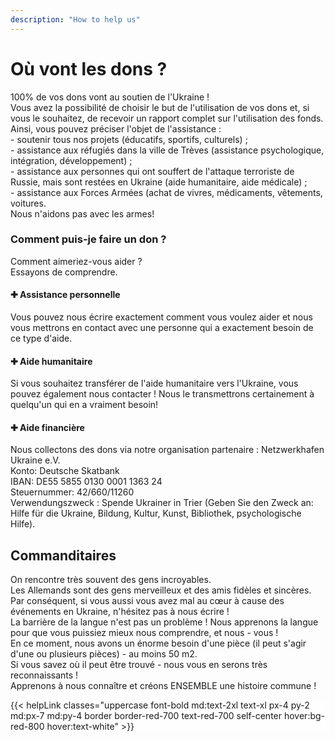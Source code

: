 ```yaml
---
description: "How to help us"
---
```


<div class='container px-7 mx-auto pb-10'>
    <h1 class='font-extrabold text-4xl text-red-600 mb-8'>Où vont les dons ?</h1>
    <div>
        <p>
            <span class='font-bold text-xl'>100% de vos dons vont au soutien de l'Ukraine !</span><br>
            Vous avez la possibilité de choisir le but de l'utilisation de vos dons et, si vous le souhaitez, de recevoir un rapport complet sur l'utilisation des fonds.
            Ainsi, vous pouvez préciser l'objet de l'assistance :<br>
            - soutenir tous nos projets (éducatifs, sportifs, culturels) ;<br>
            - assistance aux réfugiés dans la ville de Trèves (assistance psychologique, intégration, développement) ;<br>
            - assistance aux personnes qui ont souffert de l'attaque terroriste de Russie, mais sont restées en Ukraine (aide humanitaire, aide médicale) ;<br>
            - assistance aux Forces Armées (achat de vivres, médicaments, vêtements, voitures. <br>
            <span class='font-bold text-xl'>Nous n'aidons pas avec les armes!</span>
        </p>
    </div>
</div>

<div class='bg-red-600 text-white pb-10 mb-10'>
    <div class='container mx-auto px-7 mb-10 '>
        <h3 class='font-bold text-3xl py-8'>Comment puis-je faire un don ?</h3>
        <p class='text-l py-4'>Comment aimeriez-vous aider ?<br>
        Essayons de comprendre. </p>
    </div>
    <div class='grid lg:grid-cols-3 '>
        <div class='px-20 py-6 border'>
            <h4 class='font-bold text-xl py-4'>&#10010 Assistance personnelle</h4>
            <p>Vous pouvez nous écrire exactement comment vous voulez aider et nous vous mettrons en contact avec une personne qui a exactement besoin de ce type d'aide.</p>
        </div>
        <div class='px-20 border py-6'>
            <h4 class='font-bold text-xl py-4' >&#10010 Aide humanitaire</h4>
            <p>Si vous souhaitez transférer de l'aide humanitaire vers l'Ukraine, vous pouvez également nous contacter ! Nous le transmettrons certainement à quelqu'un qui en a vraiment besoin!</p>
        </div>
        <div class='px-20 border py-6'>
            <h4 class='font-bold text-xl py-4'>&#10010 Aide financière</h4>
            <p>Nous collectons des dons via notre organisation partenaire :
            <span class='font-bold'>Netzwerkhafen Ukraine e.V.</span><br>
            <span class='font-bold'>Konto</span>: Deutsche Skatbank <br>
            <span class='font-bold'>IBAN</span>: DE55 5855 0130 0001 1363 24<br>
            <span class='font-bold'>Steuernummer</span>: 42/660/11260 <br>
            <span class='font-bold'>Verwendungszweck </span>: Spende Ukrainer in Trier (Geben Sie den Zweck an: Hilfe für die Ukraine, Bildung, Kultur, Kunst, Bibliothek, psychologische Hilfe).</p>
        </div>
    </div>
</div>

<div class='container mx-auto px-7 mb-10'>
    <h2 class='font-bold text-4xl text-red-600 mb-8'>Commanditaires</h2>
    <p class=''>On rencontre très souvent des gens incroyables. <br>
        Les Allemands sont des gens merveilleux et des amis fidèles et sincères. <br>
        Par conséquent, si vous aussi vous avez mal au cœur à cause des événements en Ukraine, n'hésitez pas à nous écrire !<br>
        La barrière de la langue n'est pas un problème ! Nous apprenons la langue pour que vous puissiez mieux nous comprendre, et nous - vous ! <br>
        En ce moment, nous avons un énorme besoin d'une pièce (il peut s'agir d'une ou plusieurs pièces) - au moins 50 m2.<br>
        Si vous savez où il peut être trouvé - nous vous en serons très reconnaissants ! <br>
        <span class='font-bold'>Apprenons à nous connaître et créons ENSEMBLE une histoire commune !</span> </p>
</div>

<div class=' my-4 bg-fixed bg-cover mb-20' style='background-image: url("/projectsImg/10.jpg")'>
    <div style='background-color: rgba(255, 255, 255, 0.7)'>
        <div class='py-40 text-center'>
            {{< helpLink classes="uppercase font-bold md:text-2xl text-xl px-4 py-2 md:px-7 md:py-4 border border-red-700 text-red-700 self-center hover:bg-red-800 hover:text-white" >}}
        </div>
    </div>
</div>